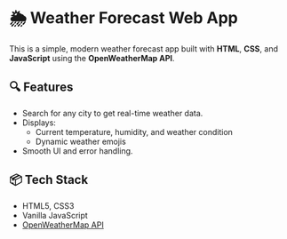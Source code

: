 # 🌦️ Weather Forecast Web App

This is a simple, modern weather forecast app built with **HTML**, **CSS**, and **JavaScript** using the **OpenWeatherMap API**.

## 🔍 Features

- Search for any city to get real-time weather data.
- Displays:
  - Current temperature, humidity, and weather condition
  - Dynamic weather emojis
- Smooth UI and error handling.

## 📦 Tech Stack

- HTML5, CSS3
- Vanilla JavaScript
- [OpenWeatherMap API](https://openweathermap.org/api)

